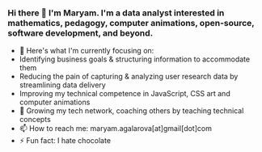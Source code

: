 ### Hi there 👋 I'm Maryam. I'm a data analyst interested in mathematics, pedagogy, computer animations, open-source, software development, and beyond. 

- 🔭 Here's what I'm currently focusing on:
- Identifying business goals & structuring information to accommodate them
- Reducing the pain of capturing & analyzing user research data by streamlining data delivery
- Improving my technical competence in JavaScript, CSS art and computer animations
- 🌱 Growing my tech network, coaching others by teaching technical concepts
- 📫 How to reach me: maryam.agalarova[at]gmail[dot]com
- ⚡ Fun fact: I hate chocolate
